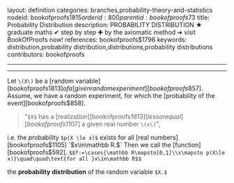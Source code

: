 layout: definition
categories: branches,probability-theory-and-statistics
nodeid: bookofproofs$1815
orderid: 800
parentid: bookofproofs$73
title: Probability Distribution
description: PROBABILITY DISTRIBUTION ★ graduate maths ✔ step by step ✚ by the axiomatic method ➜ visit BookOfProofs now!
references: bookofproofs$1796
keywords: distribution,probability distribution,distributions,probability distributions
contributors: bookofproofs

---


---

Let `\(X\)` be a [random variable][bookofproofs$1813] of a [given random experiment][bookofproofs$857]. Assume, we have a random experiment, for which the [probability of the event][bookofproofs$858].
> "`$X$` has a [realization][bookofproofs$1813] [less or equal][bookofproofs$1107] a given real number `\(x\)`", 

i.e. the probability `$p(X \le x)$` exists for all [real numbers][bookofproofs$1105] `$x\in\mathbb R.$` Then we call the [function][bookofproofs$592].
`$$f:=\cases{\mathbb R\mapsto[0,1]\\x\mapsto p(X\le x)}\quad\quad\text{for all }x\in\mathbb R$$`

the **probability distribution** of the random variable `$X.$`
